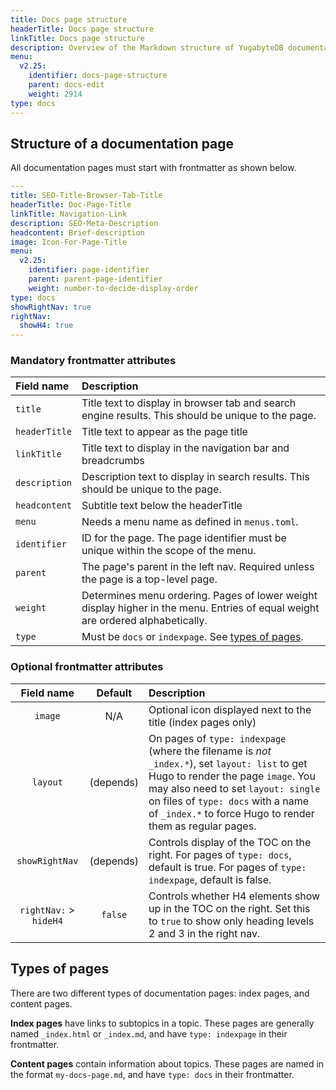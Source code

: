 ```yaml
---
title: Docs page structure
headerTitle: Docs page structure
linkTitle: Docs page structure
description: Overview of the Markdown structure of YugabyteDB documentation pages
menu:
  v2.25:
    identifier: docs-page-structure
    parent: docs-edit
    weight: 2914
type: docs
---
```


## Structure of a documentation page

All documentation pages must start with frontmatter as shown below.

```yaml
---
title: SEO-Title-Browser-Tab-Title
headerTitle: Doc-Page-Title
linkTitle: Navigation-Link
description: SEO-Meta-Description
headcontent: Brief-description
image: Icon-For-Page-Title
menu:
  v2.25:
    identifier: page-identifier
    parent: parent-page-identifier
    weight: number-to-decide-display-order
type: docs
showRightNav: true
rightNav:
  showH4: true
---
```

### Mandatory frontmatter attributes

| Field name | Description |
| :--------- | :---------- |
| `title` | Title text to display in browser tab and search engine results. This should be unique to the page. |
| `headerTitle` | Title text to appear as the page title |
| `linkTitle` | Title text to display in the navigation bar and breadcrumbs |
| `description` | Description text to display in search results. This should be unique to the page. |
| `headcontent` | Subtitle text below the headerTitle |
| `menu` | Needs a menu name as defined in `menus.toml`. |
| `identifier` | ID for the page. The page identifier must be unique within the scope of the menu. |
| `parent` | The page's parent in the left nav. Required unless the page is a top-level page. |
| `weight` | Determines menu ordering. Pages of lower weight display higher in the menu. Entries of equal weight are ordered alphabetically. |
| `type` | Must be `docs` or `indexpage`. See [types of pages](#types-of-pages). |

### Optional frontmatter attributes

| Field name | Default | Description |
| :--------: | :-----: | :---------- |
| `image` | N/A | Optional icon displayed next to the title (index pages only) |
| `layout` | (depends) | On pages of `type: indexpage` (where the filename is _not_ `_index.*`), set `layout: list` to get Hugo to render the page `image`. You may also need to set `layout: single` on files of `type: docs` with a name of `_index.*` to force Hugo to render them as regular pages. |
| `showRightNav` | (depends) | Controls display of the TOC on the right. For pages of `type: docs`, default is true. For pages of `type: indexpage`, default is false. |
| `rightNav:` > `hideH4` | `false` | Controls whether H4 elements show up in the TOC on the right. Set this to `true` to show only heading levels 2 and 3 in the right nav. |

## Types of pages

There are two different types of documentation pages: index pages, and content pages.

**Index pages** have links to subtopics in a topic. These pages are generally named `_index.html` or `_index.md`, and have `type: indexpage` in their frontmatter.

**Content pages** contain information about topics. These pages are named in the format `my-docs-page.md`, and have `type: docs` in their frontmatter.
